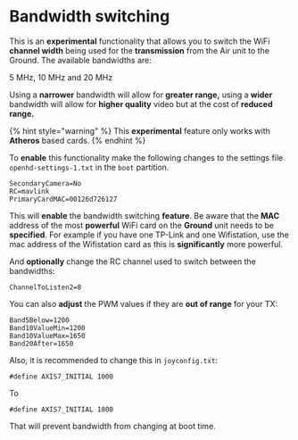 # Bandwidth switching

This is an **experimental** functionality that allows you to switch the WiFi **channel width** being used for the **transmission** from the Air unit to the Ground. The available bandwidths are:

5 MHz, 10 MHz and 20 MHz

Using a **narrower** bandwidth will allow for **greater range,** using a **wider** bandwidth will allow for **higher quality** video but at the cost of **reduced range.**

{% hint style="warning" %}
This **experimental** feature only works with **Atheros** based cards.
{% endhint %}

To **enable** this functionality make the following changes to the settings file `openhd-settings-1.txt` in the `boot` partition.

```text
SecondaryCamera=No
RC=mavlink
PrimaryCardMAC=00126d726127
```

This will **enable** the bandwidth switching **feature**. Be aware that the **MAC** address of the most **powerful** WiFi card on the **Ground** unit needs to be **specified**. For example if you have one TP-Link and one Wifistation, use the mac address of the Wifistation card as this is **significantly** more powerful.

And **optionally** change the RC channel used to switch between the bandwidths:

```text
ChannelToListen2=8
```

You can also **adjust** the PWM values if they are **out of range** for your TX:

```text
Band5Below=1200
Band10ValueMin=1200
Band10ValueMax=1650
Band20After=1650
```

Also, it is recommended to change this in `joyconfig.txt`:

```text
#define AXIS7_INITIAL 1000
```

To

```text
#define AXIS7_INITIAL 1800
```

That will prevent bandwidth from changing at boot time.

